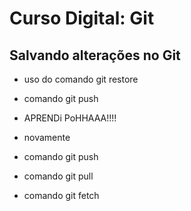 
# Curso Digital: Git

## Salvando alterações no Git

* uso do comando git restore

* comando git push

* APRENDi PoHHAAA!!!!

* novamente

* comando git push
* comando git pull
*    comando git fetch 

